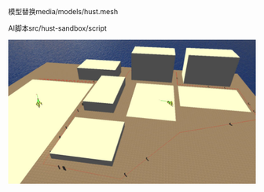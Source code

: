 ﻿模型替换media/models/hust.mesh

AI脚本src/hust-sandbox/script

![ScreenShot](https://github.com/Bairuo/Hust-Sandbox-AI-Sandbox/raw/master/meta/shot.jpg)